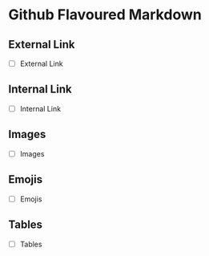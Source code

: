 # Github Flavoured Markdown

## External Link
- [ ] External Link

## Internal Link
- [ ] Internal Link

## Images
- [ ] Images

## Emojis
- [ ] Emojis

## Tables
- [ ] Tables
